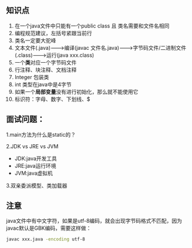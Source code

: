 ## 知识点
1. 在一个java文件中只能有一个public class 且 类名需要和文件名相同
2. 编程规范建议，左括号紧跟当前行
3. 类名一定要大驼峰
4. 文本文件(.java)--->编译(javac 文件名.java)--->字节码文件/二进制文件(.class)--->运行(java xxx.class)
5. 一个**类**对应一个字节码文件
6. 行注释、块注释、文档注释
7. Integer 包装类
8. int 类型在java中是4字节
9. 如果一个**局部变量**没有进行初始化，那么就不能使用它
10. 标识符：字母、数字、下划线、$

## 面试问题：
1.main方法为什么是static的？

2.JDK vs JRE vs JVM
- JDK:java开发工具
- JRE:java运行环境
- JVM:java虚拟机

3.双亲委派模型、类加载器


## 注意
java文件中有中文字符，如果是utf-8编码，就会出现字节码格式不匹配，因为javac默认是GBK编码，需要这样做：
```bash
javac xxx.java -encoding utf-8
```